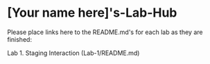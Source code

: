 # [Your name here]'s-Lab-Hub

Please place links here to the README.md's for each lab as they are finished:

Lab 1. Staging Interaction (Lab-1/README.md)
